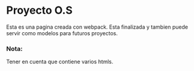 # Proyecto O.S

Esta es una pagina creada con webpack.
Esta finalizada y tambien puede servir como modelos para futuros proyectos.

### Nota: 
Tener en cuenta que contiene varios htmls.